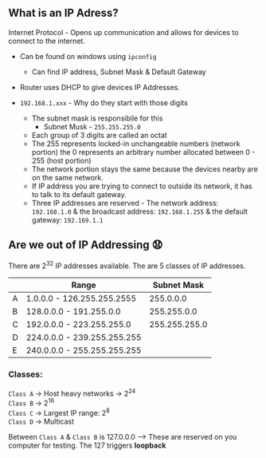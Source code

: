 ## What is an IP Adress?

Internet Protocol - Opens up communication and allows for devices to connect to the internet.

 * Can be found on windows using `ipconfig`
 	* Can find IP address, Subnet Mask & Default Gateway

 * Router uses DHCP to give devices IP Addresses.
 * `192.168.1.xxx` - Why do they start with those digits
 	*  The subnet mask is responsibile for this
        * Subnet Musk - `255.255.255.0`
	* Each group of 3 digits are called an octat
 	* The 255 represents locked-in unchangeable numbers (network portion) the 0 represents an arbitrary number allocated between 0 - 255 (host portion)
 	* The network portion stays the same because the devices nearby are on the same network.
	* If IP address you are trying to connect to outside its network, it has to talk to its default gateway.
	* Three IP addresses are reserved - The network address: `192.168.1.0` & the broadcast address: `192.168.1.255` & the default gateway: `192.169.1.1`

## Are we out of IP Addressing :anguished:

There are 2<sup>32</sup> IP addresses available.
The are 5 classes of IP addresses.


| | Range                       | Subnet Mask   |
|--- | --------------------------  | ------------- |
|A| 1.0.0.0 - 126.255.255.2555  | 255.0.0.0     |
|B| 128.0.0.0 - 191.255.0.0     | 255.255.0.0   |
|C| 192.0.0.0 - 223.255.255.0   | 255.255.255.0 | 
|D| 224.0.0.0 - 239.255.255.255 |               |
|E| 240.0.0.0 - 255.255.255.255 |               |

### Classes:

 `Class A` -> Host heavy networks -> 2<sup>24</sup> <br>
 `Class B` -> 2<sup>16</sup> <br>
 `Class C` -> Largest IP range: 2<sup>8</sup> <br>
 `Class D` -> Multicast <br>

Between `Class A` & `Class B` is 127.0.0.0 --> These are reserved on you computer for testing. The 127 triggers **loopback**
